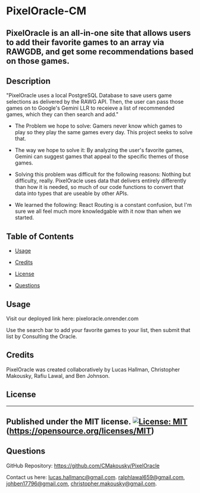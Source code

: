 # PixelOracle-CM

## PixelOracle is an all-in-one site that allows users to add their favorite games to an array via RAWGDB, and get some recommendations based on those games.

## Description

"PixelOracle uses a local PostgreSQL Database to save users game selections as delivered by the RAWG API. Then, the user can pass those games on to Google's Gemini LLR to receieve a list of recommended games, which they can then search and add."



- The Problem we hope to solve: Gamers never know which games to play so they play the same games every day. This project seeks to solve that.

- The way we hope to solve it: By analyzing the user's favorite games, Gemini can suggest games that appeal to the specific themes of those games.

- Solving this problem was difficult for the following reasons: Nothing but difficulty, really. PixelOracle uses data that delivers entirely differently than how it is needed, so much of our code functions to convert that data into types that are useable by other APIs.

- We learned the following: React Routing is a constant confusion, but I'm sure we all feel much more knowledgable with it now than when we started.



## Table of Contents


- [Usage](#usage)

- [Credits](#credits)

- [License](#license)

- [Questions](#questions)



## Usage

Visit our deployed link here: pixeloracle.onrender.com

Use the search bar to add your favorite games to your list, then submit that list by Consulting the Oracle.


## Credits

PixelOracle was created collaboratively by Lucas Hallman, Christopher Makousky, Rafiu Lawal, and Ben Johnson.


## License
 ----------------------
 Published under the MIT license.
 [![License: MIT](https://img.shields.io/badge/License-MIT-yellow.svg)](https://opensource.org/licenses/MIT)
 (https://opensource.org/licenses/MIT)
 ----------------------

## Questions



GitHub Repository: https://github.com/CMakousky/PixelOracle



Contact us here: [lucas.hallmanc@gmail.com](lucas.hallmanc@gmail.com). [ralphlawal659@gmail.com](ralphlawal659@gmail.com), [johben17796@gmail.com](johben17796@gmail.com), [christopher.makousky@gmail.com](christopher.makousky@gmail.com).

